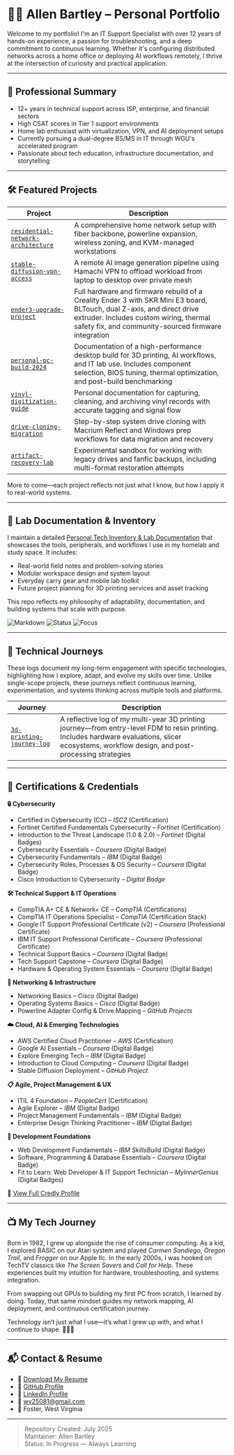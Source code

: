 # 👨‍💻 Allen Bartley – Personal Portfolio

Welcome to my portfolio! I'm an IT Support Specialist with over 12 years of hands-on experience, a passion for troubleshooting, and a deep commitment to continuous learning. Whether it's configuring distributed networks across a home office or deploying AI workflows remotely, I thrive at the intersection of curiosity and practical application.

---

## 🎯 Professional Summary

- 12+ years in technical support across ISP, enterprise, and financial sectors
- High CSAT scores in Tier 1 support environments
- Home lab enthusiast with virtualization, VPN, and AI deployment setups
- Currently pursuing a dual-degree BS/MS in IT through WGU's accelerated program
- Passionate about tech education, infrastructure documentation, and storytelling

---

## 🛠️ Featured Projects

| Project | Description |
|--------|-------------|
| [`residential-network-architecture`](https://github.com/Allen-Bartley/residential-network-architecture) | A comprehensive home network setup with fiber backbone, powerline expansion, wireless zoning, and KVM-managed workstations |
| [`stable-diffusion-vpn-access`](https://github.com/Allen-Bartley/stable-diffusion-vpn-access) | A remote AI image generation pipeline using Hamachi VPN to offload workload from laptop to desktop over private mesh |
| [`ender3-upgrade-project`](https://github.com/Allen-Bartley/ender3-upgrade-project) | Full hardware and firmware rebuild of a Creality Ender 3 with SKR Mini E3 board, BLTouch, dual Z-axis, and direct drive extruder. Includes custom wiring, thermal safety fix, and community-sourced firmware integration |
| [`personal-pc-build-2024`](https://github.com/Allen-Bartley/personal-pc-build-2024) | Documentation of a high-performance desktop build for 3D printing, AI workflows, and IT lab use. Includes component selection, BIOS tuning, thermal optimization, and post-build benchmarking |
| [`vinyl-digitization-guide`](https://github.com/Allen-Bartley/vinyl-digitization-guide) | Personal documentation for capturing, cleaning, and archiving vinyl records with accurate tagging and signal flow |
| [`drive-cloning-migration`](https://github.com/Allen-Bartley/drive-cloning-migration) | Step-by-step system drive cloning with Macrium Reflect and Windows prep workflows for data migration and recovery |
| [`artifact-recovery-lab`](https://github.com/Allen-Bartley/artifact-recovery-lab) | Experimental sandbox for working with legacy drives and fanfic backups, including multi-format restoration attempts |


More to come—each project reflects not just what I know, but how I apply it to real-world systems.

---

## 🧰 Lab Documentation & Inventory

I maintain a detailed [Personal Tech Inventory & Lab Documentation](https://github.com/Allen-Bartley/allen-lab-inventory) that showcases the tools, peripherals, and workflows I use in my homelab and study space. It includes:

- Real-world field notes and problem-solving stories
- Modular workspace design and system layout
- Everyday carry gear and mobile lab toolkit
- Future project planning for 3D printing services and asset tracking

This repo reflects my philosophy of adaptability, documentation, and building systems that scale with purpose.

![Markdown](https://img.shields.io/badge/Docs-Markdown-blue?style=flat-square)
![Status](https://img.shields.io/badge/Status-Active-brightgreen?style=flat-square)
![Focus](https://img.shields.io/badge/Focus-Homelab_&_3D_Printing-orange?style=flat-square)

---
## 🧭 Technical Journeys

These logs document my long-term engagement with specific technologies, highlighting how I explore, adapt, and evolve my skills over time. Unlike single-scope projects, these journeys reflect continuous learning, experimentation, and systems thinking across multiple tools and platforms.

| Journey | Description |
|--------|-------------|
| [`3d-printing-journey-log`](https://github.com/Allen-Bartley/3d-printing-journey-log) | A reflective log of my multi-year 3D printing journey—from entry-level FDM to resin printing. Includes hardware evaluations, slicer ecosystems, workflow design, and post-processing strategies |

---

## 🧰 Certifications & Credentials

**🔒 Cybersecurity**

- Certified in Cybersecurity (CC) – *ISC2* (Certification)  
- Fortinet Certified Fundamentals Cybersecurity – *Fortinet* (Certification)  
- Introduction to the Threat Landscape (1.0 & 2.0) – *Fortinet* (Digital Badges)  
- Cybersecurity Essentials – *Coursera* (Digital Badge)  
- Cybersecurity Fundamentals – *IBM* (Digital Badge)  
- Cybersecurity Roles, Processes & OS Security – *Coursera* (Digital Badge)  
- Cisco Introduction to Cybersecurity – *Digital Badge*

**🛠️ Technical Support & IT Operations**

- CompTIA A+ CE & Network+ CE – *CompTIA* (Certifications)  
- CompTIA IT Operations Specialist – *CompTIA* (Certification Stack)  
- Google IT Support Professional Certificate (v2) – *Coursera* (Professional Certificate)  
- IBM IT Support Professional Certificate – *Coursera* (Professional Certificate)  
- Technical Support Basics – *Coursera* (Digital Badge)  
- Tech Support Capstone – *Coursera* (Digital Badge)  
- Hardware & Operating System Essentials – *Coursera* (Digital Badge)

**📡 Networking & Infrastructure**

- Networking Basics – *Cisco* (Digital Badge)  
- Operating Systems Basics – *Cisco* (Digital Badge)  
- Powerline Adapter Config & Drive Mapping – *GitHub Projects*

**☁️ Cloud, AI & Emerging Technologies**

- AWS Certified Cloud Practitioner – *AWS* (Certification)  
- Google AI Essentials – *Coursera* (Digital Badge)  
- Explore Emerging Tech – *IBM* (Digital Badge)  
- Introduction to Cloud Computing – *Coursera* (Digital Badge)  
- Stable Diffusion Deployment – *GitHub Project*

**📋 Agile, Project Management & UX**

- ITIL 4 Foundation – *PeopleCert* (Certification)  
- Agile Explorer – *IBM* (Digital Badge)  
- Project Management Fundamentals – *IBM* (Digital Badge)  
- Enterprise Design Thinking Practitioner – *IBM* (Digital Badge)

**🧱 Development Foundations**

- Web Development Fundamentals – *IBM SkillsBuild* (Digital Badge)  
- Software, Programming & Database Essentials – *Coursera* (Digital Badge)  
- Fit to Learn: Web Developer & IT Support Technician – *MyInnerGenius* (Digital Badges)

🔗 [View Full Credly Profile](https://www.credly.com/users/allen-l-bartley)

---

## 📺 My Tech Journey

Born in 1982, I grew up alongside the rise of consumer computing. As a kid, I explored BASIC on our Atari system and played *Carmen Sandiego*, *Oregon Trail*, and *Frogger* on our Apple IIc. In the early 2000s, I was hooked on TechTV classics like *The Screen Savers* and *Call for Help*. These experiences built my intuition for hardware, troubleshooting, and systems integration.

From swapping out GPUs to building my first PC from scratch, I learned by doing. Today, that same mindset guides my network mapping, AI deployment, and continuous certification journey.

Technology isn’t just what I use—it’s what I grew up with, and what I continue to shape. 🔧📼🧠

---

## 📬 Contact & Resume

- 📄 [Download My Resume](./Allen_Bartley_Resume_2025.pdf)
- 🔗 [GitHub Profile](https://github.com/Allen-Bartley)
- 🔗 [LinkedIn Profile](https://www.linkedin.com/in/allen-bartley-b134a5275/)
- 📧 wv25081@gmail.com
- 📍 Foster, West Virginia

---

> Repository Created: July 2025  
> Maintainer: Allen Bartley  
> Status: In Progress — Always Learning

